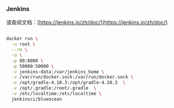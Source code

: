 ### Jenkins

请查阅文档：[https://jenkins.io/zh/doc/](https://jenkins.io/zh/doc/)

```bash

docker run \
  -u root \
  --rm \
  -d \
  -p 80:8080 \
  -p 50000:50000 \
  -v jenkins-data:/var/jenkins_home \
  -v /var/run/docker.sock:/var/run/docker.sock \
  -v /opt/gradle-4.10.3:/opt/gradle-4.10.3  \
  -v /opt/.gradle:/root/.gradle  \
  -v /etc/localtime:/etc/localtime \
  jenkinsci/blueocean
  
```